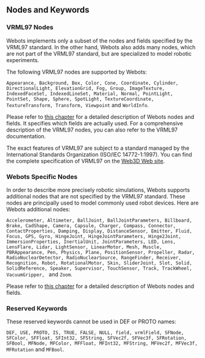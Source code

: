 ## Nodes and Keywords

### VRML97 Nodes

Webots implements only a subset of the nodes and fields specified by the VRML97 standard.
In the other hand, Webots also adds many nodes, which are not part of the VRML97 standard, but are specialized to model robotic experiments.

The following VRML97 nodes are supported by Webots:

`Appearance, Background, Box, Color, Cone, Coordinate, Cylinder, DirectionalLight, ElevationGrid, Fog, Group, ImageTexture, IndexedFaceSet, IndexedLineSet, Material, Normal, PointLight, PointSet, Shape, Sphere, SpotLight, TextureCoordinate, TextureTransform, Transform, Viewpoint` and `WorldInfo`.

Please refer to [this chapter](nodes-and-api-functions.md) for a detailed description of Webots nodes and fields.
It specifies which fields are actually used.
For a comprehensive description of the VRML97 nodes, you can also refer to the VRML97 documentation.

The exact features of VRML97 are subject to a standard managed by the International Standards Organization (ISO/IEC 14772-1:1997).
You can find the complete specification of VRML97 on the [Web3D Web site](http://www.web3d.org).

### Webots Specific Nodes

In order to describe more precisely robotic simulations, Webots supports additional nodes that are not specified by the VRML97 standard.
These nodes are principally used to model commonly used robot devices.
Here are Webots additional nodes:

`Accelerometer, Altimeter, BallJoint, BallJointParameters, Billboard, Brake, CadShape, Camera, Capsule, Charger, Compass, Connector, ContactProperties, Damping, Display, DistanceSensor, Emitter, Fluid, Focus, GPS, Gyro, HingeJoint, HingeJointParameters, Hinge2Joint, ImmersionProperties, InertialUnit, JointParameters, LED, Lens, LensFlare, Lidar, LightSensor, LinearMotor, Mesh, Muscle, PBRAppearance, Pen, Physics, Plane, PositionSensor, Propeller, Radar, RadioNuclearDetector, RadioNuclearSource, RangeFinder, Receiver, Recognition, Robot, RotationalMotor, Skin, SliderJoint, Slot, Solid, SolidReference, Speaker, Supervisor, TouchSensor, Track, TrackWheel, VacuumGripper, ` and `Zoom`.


Please refer to [this chapter](nodes-and-api-functions.md) for a detailed description of Webots nodes and fields.

### Reserved Keywords

These reserved keywords cannot be used in DEF or PROTO names:

`DEF, USE, PROTO, IS, TRUE, FALSE, NULL, field, vrmlField, SFNode, SFColor, SFFloat, SFInt32, SFString, SFVec2f, SFVec3f, SFRotation, SFBool, MFNode, MFColor, MFFloat, MFInt32, MFString, MFVec2f, MFVec3f, MFRotation` and `MFBool`.
